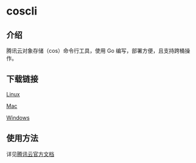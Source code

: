 # coscli

## 介绍

腾讯云对象存储（cos）命令行工具，使用 Go 编写，部署方便，且支持跨桶操作。

## 下载链接

[Linux](https://github.com/tencentyun/coscli/releases/download/v0.10.1-beta/coscli-linux)

[Mac](https://github.com/tencentyun/coscli/releases/download/v0.10.1-beta/coscli-mac)

[Windows](https://github.com/tencentyun/coscli/releases/download/v0.10.1-beta/coscli-windows.exe)

## 使用方法

详见[腾讯云官方文档](https://cloud.tencent.com/document/product/436/63143)

